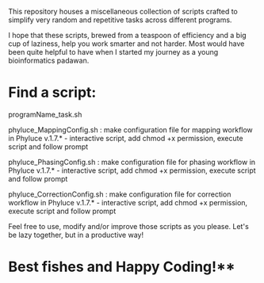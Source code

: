 This repository houses a miscellaneous collection of scripts crafted to simplify very random and repetitive tasks across different programs.  

I hope that these scripts, brewed from a teaspoon of efficiency and a big cup of laziness, help you work smarter and not harder. Most would have been quite helpful to have when I started my journey as a young bioinformatics padawan.

# Find a script:  
programName_task.sh  
  
phyluce_MappingConfig.sh : make configuration file for mapping workflow in Phyluce v.1.7.* - interactive script, add chmod +x permission, execute script and follow prompt  

phyluce_PhasingConfig.sh : make configuration file for phasing workflow in Phyluce v.1.7.* - interactive script, add chmod +x permission, execute script and follow prompt  

phyluce_CorrectionConfig.sh : make configuration file for correction workflow in Phyluce v.1.7.* - interactive script, add chmod +x permission, execute script and follow prompt  
  
Feel free to use, modify and/or improve those scripts as you please. Let's be lazy together, but in a productive way!  

# Best fishes and Happy Coding!**
